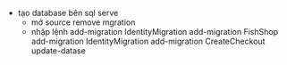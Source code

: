 - tạo database bên sql serve
  - mở source remove mgration
  - nhập lệnh add-migration IdentityMigration
  add-migration FishShop
  add-migration IdentityMigration
  add-migration CreateCheckout
update-datase
